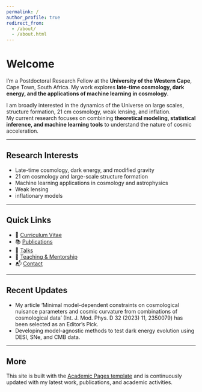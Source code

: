 ```yaml
---
permalink: /
author_profile: true
redirect_from: 
  - /about/
  - /about.html
---
```


<h1><strong>Welcome</strong></h1>

I’m a Postdoctoral Research Fellow at the **University of the Western Cape**, Cape Town, South Africa.
My work explores **late-time cosmology, dark energy, and the applications of machine learning in cosmology**.  

I am broadly interested in the dynamics of the Universe on large scales, structure formation, 21 cm cosmology, weak lensing, and inflation.  
My current research focuses on combining **theoretical modeling, statistical inference, and machine learning tools** to understand the nature of cosmic acceleration.  

---

## Research Interests
- Late-time cosmology, dark energy, and modified gravity
- 21 cm cosmology and large-scale structure formation  
- Machine learning applications in cosmology and astrophysics  
- Weak lensing
- inflationary models  

---

## Quick Links
- 📄 [Curriculum Vitae](/files/cv.pdf)  
- 📚 [Publications](/publications/)  
- 🎤 [Talks](/talks/)  
- 🏅 [Teaching & Mentorship](/teaching/)  
- 📬 [Contact](/contact/)  

---

## Recent Updates
- My article ‘Minimal model-dependent constraints on cosmological nuisance parameters and cosmic curvature from combinations of cosmological data’ (Int. J. Mod. Phys. D 32 (2023) 11, 2350079) has been selected as an Editor’s Pick.
- Developing model-agnostic methods to test dark energy evolution using DESI, SNe, and CMB data. 

---

## More
This site is built with the [Academic Pages template](https://github.com/academicpages/academicpages.github.io) and is continuously updated with my latest work, publications, and academic activities.
